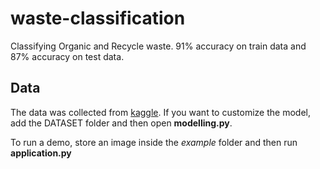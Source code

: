 # waste-classification

Classifying Organic and Recycle waste. 91% accuracy on train data and 87% accuracy on test data.

## Data

The data was collected from [kaggle](https://www.kaggle.com/techsash/waste-classification-data). If you want to customize the model, add the DATASET folder and then open **modelling.py**.

To run a demo, store an image inside the *example* folder and then run **application.py**
